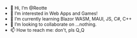 - 👋 Hi, I’m @Reotte
- 👀 I’m interested in Web Apps and Games!
- 🌱 I’m currently learning Blazor WASM, MAUI, JS, C#, C++
- 💞️ I’m looking to collaborate on ...nothing.
- 📫 How to reach me: don't, pls Q_Q

<!---
Reotte/Reotte is a ✨ special ✨ repository because its `README.md` (this file) appears on your GitHub profile.
You can click the Preview link to take a look at your changes.
--->
